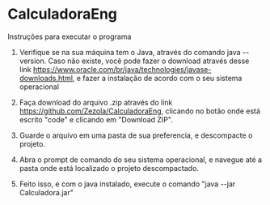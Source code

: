 # CalculadoraEng

Instruções para executar o programa

1) Verifique se na sua máquina tem o Java, através do comando java --version. Caso não existe, vocẽ pode fazer o download 
através desse link https://www.oracle.com/br/java/technologies/javase-downloads.html, e fazer a instalação de acordo com o
seu sistema operacional

2) Faça download do arquivo .zip através do link https://github.com/Zezola/CalculadoraEng, clicando no botão onde está escrito
"code" e clicando em "Download ZIP". 

3) Guarde o arquivo em uma pasta de sua preferencia, e descompacte o projeto. 

4) Abra o prompt de comando do seu sistema operacional, e navegue até a pasta onde está localizado o projeto descompactado. 

5) Feito isso, e com o java instalado, execute o comando "java --jar Calculadora.jar" 


